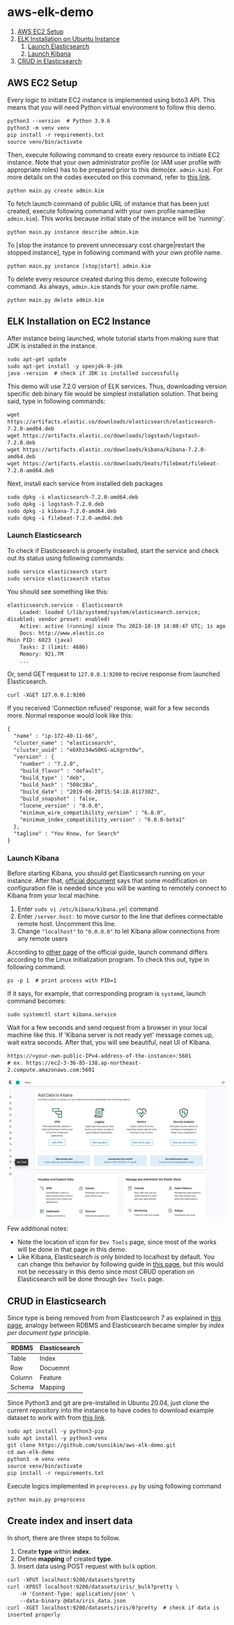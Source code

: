 # aws-elk-demo

1. [AWS EC2 Setup](#aws-ec2-setup)
1. [ELK Installation on Ubuntu Instance](#elk-installation-on-ec2-instance)
    1. [Launch Elasticsearch](#launch-elasticsearch)
    1. [Launch Kibana](#launch-kibana)
1. [CRUD in Elasticsearch](#elasticsearch-crud)

## AWS EC2 Setup

Every logic to initiate EC2 instance is implemented using boto3 API. This means that you will need Python virtual environment to follow this demo. 

```
python3 --version  # Python 3.9.6
python3 -m venv venv
pip install -r requirements.txt
source venv/bin/activate
```

Then, execute following command to create every resource to initiate EC2 instance. Note that your own administrator profile (or IAM user profile with appropriate roles) has to be prepared prior to this demo(ex. `admin.kim`). For more details on the codes executed on this command, refer to [this link](https://github.com/sunsikim/aws-ec2-workspace-setup).

```
python main.py create admin.kim
```

To fetch launch command of public URL of instance that has been just created, execute following command with your own profile name(like `admin.kim`). This works because initial state of the instance will be *'running'*.

```
python main.py instance describe admin.kim
```

To [stop the instance to prevent unnecessary cost charge|restart the stopped instance], type in following command with your own profile name.

```
python main.py instance [stop|start] admin.kim
```

To delete every resource created during this demo, execute following command. As always, `admin.kim` stands for your own profile name.

```
python main.py delete admin.kim
```

## ELK Installation on EC2 Instance

After instance being launched, whole tutorial starts from making sure that JDK is installed in the instance.

```
sudo apt-get update
sudo apt-get install -y openjdk-8-jdk
java -version  # check if JDK is installed successfully
```

This demo will use 7.2.0 version of ELK services. Thus, downloading version specific deb binary file would be simplest installation solution. That being said, type in following commands:

```
wget https://artifacts.elastic.co/downloads/elasticsearch/elasticsearch-7.2.0-amd64.deb
wget https://artifacts.elastic.co/downloads/logstash/logstash-7.2.0.deb
wget https://artifacts.elastic.co/downloads/kibana/kibana-7.2.0-amd64.deb
wget https://artifacts.elastic.co/downloads/beats/filebeat/filebeat-7.2.0-amd64.deb
```

Next, install each service from installed deb packages

```
sudo dpkg -i elasticsearch-7.2.0-amd64.deb
sudo dpkg -i logstash-7.2.0.deb
sudo dpkg -i kibana-7.2.0-amd64.deb
sudo dpkg -i filebeat-7.2.0-amd64.deb
```

### Launch Elasticsearch

To check if Elasticsearch is properly installed, start the service and check out its status using following commands:

```
sudo service elasticsearch start
sudo service elasticsearch status
```

You should see something like this:

```
elasticsearch.service - Elasticsearch
    Loaded: loaded (/lib/systemd/system/elasticsearch.service; disabled; vendor preset: enabled)
    Active: active (running) since Thu 2023-10-19 14:08:47 UTC; 1s ago
    Docs: http://www.elastic.co
Main PID: 6023 (java)
    Tasks: 2 (limit: 4686)
    Memory: 921.7M
    ...
```

Or, send GET request to `127.0.0.1:9200` to recive response from launched Elasticsearch.

```
curl -XGET 127.0.0.1:9200
```

If you received 'Connection refused' response, wait for a few seconds more. Normal response would look like this:

```
{
  "name" : "ip-172-40-11-66",
  "cluster_name" : "elasticsearch",
  "cluster_uuid" : "ebXhz34wS0KG-aLXgrntOw",
  "version" : {
    "number" : "7.2.0",
    "build_flavor" : "default",
    "build_type" : "deb",
    "build_hash" : "508c38a",
    "build_date" : "2019-06-20T15:54:18.811730Z",
    "build_snapshot" : false,
    "lucene_version" : "8.0.0",
    "minimum_wire_compatibility_version" : "6.8.0",
    "minimum_index_compatibility_version" : "6.0.0-beta1"
  },
  "tagline" : "You Know, for Search"
}
```

### Launch Kibana

Before starting Kibana, you should get Elasticsearch running on your instance. After that, [official document](https://www.elastic.co/guide/en/kibana/7.2/access.html) says that some modification on configuration file is needed since you will be wanting to remotely connect to Kibana from your local machine.

1. Enter `sudo vi /etc/kibana/kibana.yml` command
1. Enter `/server.host:` to move cursor to the line that defines connectable remote host. Uncomment this line.
1. Change `"localhost"` to `"0.0.0.0"` to let Kibana allow connections from any remote users

According to [other page](https://www.elastic.co/guide/en/kibana/7.2/start-stop.html#start-stop-deb) of the official guide, launch command differs according to the Linux initialization program. To check this out, type in following command:

```
ps -p 1  # print process with PID=1
```

If it says, for example, that corresponding program is `systemd`, launch command becomes:

```
sudo systemctl start kibana.service
```

Wait for a few seconds and send request from a browser in your local machine like this. If 'Kibana server is not ready yet' message comes up, wait extra seconds. After that, you will see beautiful, neat UI of Kibana.

```
https://<your-own-public-IPv4-address-of-the-instance>:5601
# ex. https://ec2-3-36-85-138.ap-northeast-2.compute.amazonaws.com:5601
```

![kibana-home](https://raw.githubusercontent.com/sunsikim/aws-elk-demo/master/images/kibana-home.png "Homepage of Kibana UI")

Few additional notes:

* Note the location of icon for `Dev Tools` page, since most of the works will be done in that page in this demo.
* Like Kibana, Elasticsearch is only binded to localhost by default. You can change this behavior by following guide in [this page](https://www.elastic.co/guide/en/elasticsearch/reference/7.2/modules-network.html), but this would not be necessary in this demo since most CRUD operation on Elasticsearch will be done through `Dev Tools` page.

## CRUD in Elasticsearch

Since type is being removed from from Elasticsearch 7 as explained in [this page](https://www.elastic.co/guide/en/elasticsearch/reference/7.2/removal-of-types.html), analogy between RDBMS and Elasticsearch became simpler by *index per document type* principle.

|RDBMS|Elasticsearch|
|--|--|
|Table|Index|
|Row|Docuemnt|
|Column|Feature|
|Schema|Mapping|


Since Python3 and git are pre-installed in Ubuntu 20.04, just clone the current repository into the instance to have codes to download example dataset to work with from [this link](https://archive.ics.uci.edu/dataset/53/iris).

```
sudo apt install -y python3-pip
sudo apt install -y python3-venv
git clone https://github.com/sunsikim/aws-elk-demo.git
cd aws-elk-demo
python3 -m venv venv
source venv/bin/activate
pip install -r requirements.txt
```

Execute logics implemented in `preprocess.py` by using following command

```
python main.py preprocess
```

## Create index and insert data

In short, there are three steps to follow.

1. Create **type** within **index**.
1. Define **mapping** of created **type**.
1. Insert data using POST request with `bulk` option.

```
curl -XPUT localhost:9200/datasets?pretty
curl -XPOST localhost:9200/datasets/iris/_bulk?pretty \
    -H 'Content-Type: application/json' \
    --data-binary @data/iris_data.json
curl -XGET localhost:9200/datasets/iris/0?pretty  # check if data is inserted properly

```